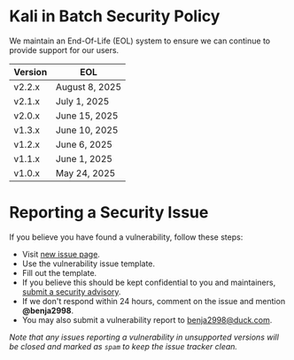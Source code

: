 Kali in Batch Security Policy
=============================

We maintain an End-Of-Life (EOL) system to ensure we can continue to provide support for our users.

| Version | EOL            |
| ------- | -------------- |
| v2.2.x  | August 8, 2025 |
| v2.1.x  | July 1, 2025   |
| v2.0.x  | June 15, 2025  |
| v1.3.x  | June 10, 2025  |
| v1.2.x  | June 6, 2025   |
| v1.1.x  | June 1, 2025   |
| v1.0.x  | May 24, 2025   |

Reporting a Security Issue
==========================

If you believe you have found a vulnerability, follow these steps:
- Visit [new issue page](https://github.com/Kali-in-Batch/kali-in-batch/issues/new/choose).
- Use the vulnerability issue template.
- Fill out the template.
- If you believe this should be kept confidential to you and maintainers, [submit a security advisory](https://github.com/Kali-in-Batch/kali-in-batch/security/advisories/new).
- If we don't respond within 24 hours, comment on the issue and mention **@benja2998**.
- You may also submit a vulnerability report to [benja2998@duck.com](mailto:benja2998@duck.com).

*Note that any issues reporting a vulnerability in unsupported versions will be closed and marked as `spam` to keep the issue tracker clean.*